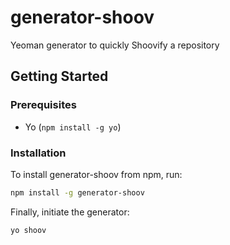 # generator-shoov
Yeoman generator to quickly Shoovify a repository

## Getting Started

### Prerequisites

* Yo (``npm install -g yo``)

### Installation

To install generator-shoov from npm, run:

```bash
npm install -g generator-shoov
```

Finally, initiate the generator:

```bash
yo shoov
```
